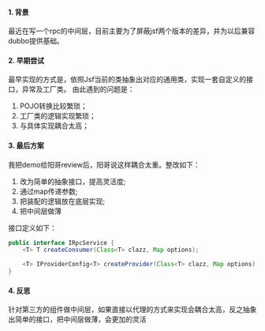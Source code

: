 #### 1. 背景
最近在写一个rpc的中间层，目前主要为了屏蔽jsf两个版本的差异，并为以后兼容dubbo提供基础。
#### 2. 早期尝试
最早实现的方式是，依照Jsf当前的类抽象出对应的通用类，实现一套自定义的接口，异常及工厂类。
由此遇到的问题是：
1) POJO转换比较繁琐；
2) 工厂类的逻辑实现繁琐；
3) 与具体实现耦合太高；
#### 3. 最后方案
我把demo给阳哥review后，阳哥说这样耦合太重。整改如下：
1) 改为简单的抽象接口，提高灵活度;
2) 通过map传递参数;
3) 把装配的逻辑放在底层实现;
4) 把中间层做薄

接口定义如下：
```java
public interface IRpcService {
    <T> T createConsumer(Class<T> clazz, Map options);

    <T> IProviderConfig<T> createProvider(Class<T> clazz, Map options);
}
```
#### 4. 反思
针对第三方的组件做中间层，如果直接以代理的方式来实现会耦合太高，反之抽象出简单的接口，把中间层做薄，会更加的灵活